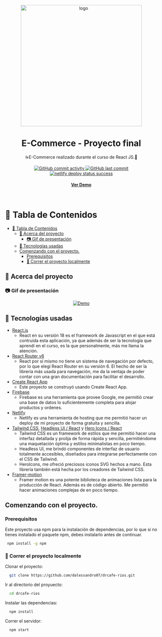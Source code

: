 <div align="center">
  <img src="https://www.greatplacetowork.com.ar/images/coderhouse-logo.png" alt="logo" width="400" />
  <h1>E-Commerce - Proyecto final</h1>
  <p>
    ☕E-Commerce realizado durante el curso de React JS.🍫
   </p>

<!-- Badges -->
<p>
  <a href="https://github.com/dalessandro07/drcafe-rios/commits">
    <img alt="GitHub commit activity" src="https://img.shields.io/github/commit-activity/y/dalessandro07/drcafe-rios?style=flat-square">
  </a>
  <a href="https://github.com/dalessandro07/drcafe-rios/commits">
    <img alt="GitHub last commit" src="https://img.shields.io/github/last-commit/dalessandro07/drcafe-rios?style=flat-square" /> 
  </a>
  </a>
  <a href="https://drcafe.netlify.app">
    <img src="https://api.netlify.com/api/v1/badges/70a4a8d1-92ea-4e73-826f-6cd49ce43415/deploy-status" alt="netlify deploy status success" />
  </a>
</p>
<h4>
    <a href="https://drcafe.netlify.app">Ver Demo</a>
  </h4>
</div>

<br />

<!-- Table of Contents -->

# :notebook_with_decorative_cover: Tabla de Contenidos

- [:notebook_with_decorative_cover: Tabla de Contenidos](#notebook_with_decorative_cover-tabla-de-contenidos)
  - [:star2: Acerca del proyecto](#star2-acerca-del-proyecto)
    - [:camera: Gif de presentación](#camera-gif-de-presentación)
  - [:space_invader: Tecnologías usadas](#space_invader-tecnologías-usadas)
  - [Comenzando con el proyecto.](#comenzando-con-el-proyecto)
    - [Prerequisitos](#prerequisitos)
    - [:running: Correr el proyecto localmente](#running-correr-el-proyecto-localmente)
            <!-- About the Project -->

## :star2: Acerca del proyecto

<!-- Screenshots -->

### :camera: Gif de presentación

<div align="center"> 
    <a href="https://drcafe.netlify.app/">
    <img src="./DRCAFE-APP.gif" alt="Demo" />
    </a>
</div>

<!-- TechStack -->

## :space_invader: Tecnologías usadas

-   [React.js](https://reactjs.org/)
    -   React en su versión 18 es el framework de Javascript en el que está contruida esta aplicación, ya que además de ser la tecnología que aprendí en el curso, es la que personalmente, más me llama la atención.
-   [React Router v6](https://reactrouter.com/)
    -   React por sí mismo no tiene un sistema de navegación por defecto, por lo que elegí React Router en su versión 6. El hecho de ser la librería más usada para navegación, me da la ventaja de poder contar con una gran documentación para facilitar el desarrollo.
-   [Create React App](https://create-react-app.dev/)
    -   Este proyecto se construyó usando Create React App.
-   [Firebase](https://firebase.google.com/)
    -   Firebase es una herramienta que provee Google, me permitió crear una base de datos lo suficientemente completa para alojar productos y ordenes.
-   [Netlify](https://www.netlify.com/)
    -   Netlify es una herramienta de hosting que me permitió hacer un deploy de mi proyecto de forma gratuita y sencilla.
-   [Tailwind CSS](https://tailwindcss.com/), [Headless UI / React](https://headlessui.dev/) y [Hero Icons / React](https://heroicons.com/)
    -   Tailwind CSS es un framework de estilos que me permitió hacer una interfaz detallada y prolija de forma rápida y sencilla, permitiéndome una maquetación óptima y estilos minimalistas en poco tiempo.
    -   Headless UI, me brindó componentes de interfaz de usuario totalmente accesibles, diseñados para integrarse perfectamente con el CSS de Tailwind.
    -   HeroIcons, me ofreció preciosos iconos SVG hechos a mano. Esta librería también está hecha por los creadores de Tailwind CSS.
-   [Framer-motion](https://www.framer.com/motion/)
    -   Framer motion es una potente biblioteca de animaciones lista para la producción de React. Además es de código abierto. Me permitió hacer animaciones complejas de en poco tiempo.

<!-- Getting Started -->

## Comenzando con el proyecto.

<!-- Prerequisites -->

### Prerequisitos

Este proyecto usa npm para la instalación de dependencias, por lo que si no tienes instalado el paquete npm, debes instalarlo antes de continuar.

```bash
 npm install -g npm
```

<!-- Run Locally -->

### :running: Correr el proyecto localmente

Clonar el proyecto:

```bash
  git clone https://github.com/dalessandro07/drcafe-rios.git
```

Ir al directorio del proyuecto:

```bash
  cd drcafe-rios
```

Instalar las dependencias:

```bash
  npm install
```

Correr el servidor:

```bash
  npm start
```
